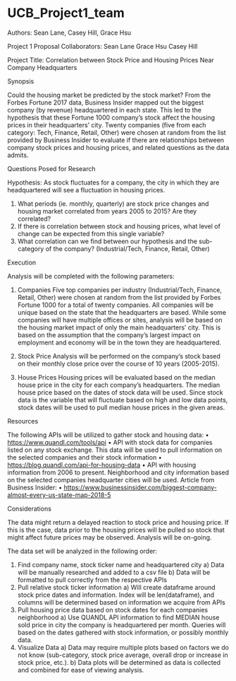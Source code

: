 # UCB_Project1_team
Authors: Sean Lane, Casey Hill, Grace Hsu

Project 1 Proposal
Collaborators: 
	Sean Lane
	Grace Hsu
	Casey Hill

Project Title: Correlation between Stock Price and Housing Prices Near Company Headquarters

Synopsis
	
Could the housing market be predicted by the stock market? From the Forbes Fortune 2017 data, Business Insider mapped out the biggest company (by revenue) headquartered in each state. This led to the hypothesis that these Fortune 1000 company’s stock affect the housing prices in their headquarters’ city. Twenty companies (five from each category: Tech, Finance, Retail, Other) were chosen at random from the list provided by Business Insider to evaluate if there are relationships between company stock prices and housing prices, and related questions as the data admits.

Questions Posed for Research

Hypothesis: As stock fluctuates for a company, the city in which they are headquartered will see a fluctuation in housing prices.
1.	What periods (ie. monthly, quarterly) are stock price changes and housing market correlated from years 2005 to 2015? Are they correlated?
2.	If there is correlation between stock and housing prices, what level of change can be expected from this single variable?
3.	What correlation can we find between our hypothesis and the sub-category of the company? (Industrial/Tech, Finance, Retail, Other)

Execution

Analysis will be completed with the following parameters:

1.	Companies
Five top companies per industry (Industrial/Tech, Finance, Retail, Other) were chosen at random from the list provided by Forbes Fortune 1000 for a total of twenty companies. All companies will be unique based on the state that the headquarters are based. While some companies will have multiple offices or sites, analysis will be based on the housing market impact of only the main headquarters’ city. This is based on the assumption that the company’s largest impact on employment and economy will be in the town they are headquartered.


2.	Stock Price
	Analysis will be performed on the company’s stock based on their monthly close price over the course of 10 years (2005-2015).

3.	House Prices
Housing prices will be evaluated based on the median house price in the city for each company’s headquarters. The median house price based on the dates of stock data will be used. Since stock data is the variable that will fluctuate based on high and low data points, stock dates will be used to pull median house prices in the given areas. 

Resources

The following APIs will be utilized to gather stock and housing data:
•	https://www.quandl.com/tools/api
•	API with stock data for companies listed on any stock exchange. This data will be used to pull information on the selected companies and their stock information
•	https://blog.quandl.com/api-for-housing-data
•	API with housing information from 2006 to present. Neighborhood and city information based on the selected companies headquarter cities will be used.
Article from Business Insider:
•	https://www.businessinsider.com/biggest-company-almost-every-us-state-map-2018-5


Considerations

The data might return a delayed reaction to stock price and housing price. If this is the case, data prior to the housing prices will be pulled so stock that might affect future prices may be observed. Analysis will be on-going. 

The data set will be analyzed in the following order:

1.	Find company name, stock ticker name and headquartered city
	a)	Data will be manually researched and added to a csv file
	b)	Data will be formatted to pull correctly from the respective APIs
2.	Pull relative stock ticker information
	a)	Will create dataframe around stock price dates and information. Index will be len(dataframe), and columns will be determined based on information we acquire from APIs
3.	Pull housing price data based on stock dates for each companies neighborhood
	a)	Use QUANDL API information to find MEDIAN house sold price in city the company is headquartered per month. Queries will based on the dates gathered with stock information, or possibly monthly data. 
4.	Visualize Data
	a)	Data may require multiple plots based on factors we do not know (sub-category, stock price average, overall drop or increase in stock price, etc.).
	b)	Data plots will be determined as data is collected and combined for ease of viewing analysis.
